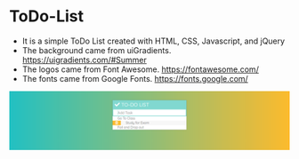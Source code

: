 # ToDo-List

- It is a simple ToDo List created with HTML, CSS, Javascript, and jQuery
- The background came from uiGradients. https://uigradients.com/#Summer
- The logos came from Font Awesome. https://fontawesome.com/
- The fonts came from Google Fonts. https://fonts.google.com/

![alt text](https://github.com/mithil957/ToDo-List/blob/master/Screenshot.png)
